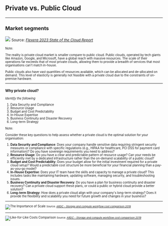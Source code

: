 <!--
.slide: data-background-image="https://cdn.discordapp.com/attachments/1014731784291893308/1109466562164961393/weisswolf_2_panels_one_with_a_cityscape_with_tall_buildings_one_bc653f65-8a4c-41bd-88bf-7b4e601deb79.png" data-background-opacity="0.3"
-->
## Private vs. Public Cloud

---

### Market segments

![](https://resources.flexera.com/web/eloqua/images/charts/sotc/2023/full/figure-14-full.png) <!-- .element width="50%" -->
<small>Source: [_Flexera 2023 State of the Cloud Report_](https://info.flexera.com/CM-REPORT-State-of-the-Cloud)<small>

Note:

The reality is private cloud market is smaller compare to public cloud. Public clouds, operated by tech giants like Amazon, Google, and Microsoft, have a global reach with massive resources. The scale of their operations far exceeds that of most private clouds, allowing them to provide a breadth of services that most organisations can't match in-house.

Public clouds also have vast quantities of resources available, which can be allocated and de-allocated on demand. This level of elasticity is generally not feasible with a private cloud due to the constraints of on-premise hardware.

---

### Why private cloud?

_Identify the following_
1. Data Security and Compliance
2. Resource Usage
3. Budget and Cost Predictability
4. In-House Expertise
5. Business Continuity and Disaster Recovery
6. Long-term Strategy

Note:

Consider these key questions to help assess whether a private cloud is the optimal solution for your organisation:

1. **Data Security and Compliance**: Does your company handle sensitive data requiring stringent security measures or compliance with specific regulations (e.g., HIPAA for healthcare, PCI DSS for payment card information)? Do you have sovereign requirements you need to address?
2. **Resource Usage**: Do you have a clear and predictable pattern of resource usage? Can your needs be efficiently met by a dedicated infrastructure rather than the on-demand scalability of a public cloud?   
3. **Budget and Cost Predictability**: Does your budget allow for the initial investment required for a private cloud setup? Would a predictable cost structure be more beneficial for your financial planning than a pay-as-you-go model?
4. **In-House Expertise**: Does your IT team have the skills and capacity to manage a private cloud? This includes tasks like maintaining hardware, updating software, managing security, and troubleshooting issues.
5. **Business Continuity and Disaster Recovery**: Do you have a plan for business continuity and disaster recovery? Can a private cloud support these plans, or could a public or hybrid cloud provide a better solution?
6. **Long-term Strategy**: How does a private cloud align with your company's long-term strategy? Does it provide the flexibility and scalability you need for future growth and changes in your business?

---

![The Importance of Scale](https://i.imgur.com/0hbhXTW.png)  <!-- .element width="85%" -->
<small>Source: [_ARDC - Storage and compute workflow cost comparison 2019_](https://zenodo.org/record/3557022)</small>

---

![Like-for-Like Costs Comparison](https://i.imgur.com/ixC21Pr.png) <!-- .element width="85%" -->
<small>Source: [_ARDC - Storage and compute workflow cost comparison 2019_](https://zenodo.org/record/3548042)</small>
